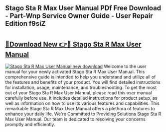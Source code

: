 ## Stago Sta R Max User Manual PDf Free Download - Part-Wnp Service Owner Guide - User Repair Edition f9siZ

# <h2><a href="http://cf12411.oget.top/?id=Stago+Sta+R+Max+User+Manual">🔗Download New 👉🔴 Stago Sta R Max User Manual</a></h2>

[![Stago Sta R Max User Manual new download](https://i.imgur.com/5g1atiW.png)](http://cf12411.oget.top/?id=Stago+Sta+R+Max+User+Manual)
Welcome to the user manual for your newly activated Stago Sta R Max User Manual. This comprehensive guide is intended to help you understand and utilize all of the features and benefits of your product. You will find detailed instructions for installation, usage, maintenance, and troubleshooting. To get the most out of your Stago Sta R Max User Manual, please read this user manual carefully before use. It includes detailed instructions for product setup, as well as information on how to use its various features and capabilities. This remarkable Stago Sta R Max User Manual offers a plethora of features to enhance your daily life. We're Committed to Providing Solutions Stago Sta R Max User Manual. Our team is dedicated to resolving your concerns promptly and efficiently.
